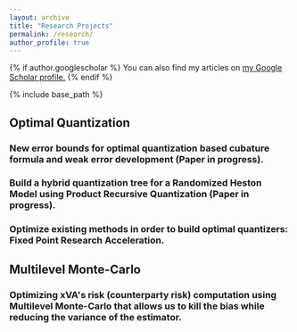 ```yaml
---
layout: archive
title: "Research Projects"
permalink: /research/
author_profile: true
---
```


{% if author.googlescholar %}
  You can also find my articles on <u><a href="{{author.googlescholar}}">my Google Scholar profile</a>.</u>
{% endif %}

{% include base_path %}

## Optimal Quantization

### New error bounds for optimal quantization based cubature formula and weak error development (Paper in progress).
### Build a hybrid quantization tree for a Randomized Heston Model using Product Recursive Quantization (Paper in progress).
### Optimize existing methods in order to build optimal quantizers: Fixed Point Research Acceleration.

## Multilevel Monte-Carlo

### Optimizing xVA's risk (counterparty risk) computation using Multilevel Monte-Carlo that allows us to kill the bias while reducing the variance of the estimator.  


<!-- 
{% for post in site.publications reversed %}
  {% include archive-single.html %}
{% endfor %} -->
